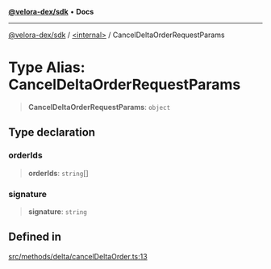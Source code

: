 [**@velora-dex/sdk**](../../README.md) • **Docs**

***

[@velora-dex/sdk](../../globals.md) / [\<internal\>](../README.md) / CancelDeltaOrderRequestParams

# Type Alias: CancelDeltaOrderRequestParams

> **CancelDeltaOrderRequestParams**: `object`

## Type declaration

### orderIds

> **orderIds**: `string`[]

### signature

> **signature**: `string`

## Defined in

[src/methods/delta/cancelDeltaOrder.ts:13](https://github.com/VeloraDEX/sdk/blob/feat/extend_delta_orders_filtering/src/methods/delta/cancelDeltaOrder.ts#L13)
